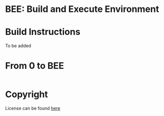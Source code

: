 # BEE: Build and Execute Environment



# Build Instructions

To be added

# From 0 to BEE

````yaml

````

# Copyright
License can be found [here](https://github.com/lanl/BEE/blob/master/LICENSE)
